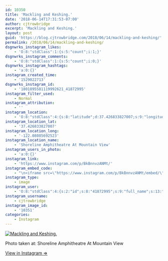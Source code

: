 ```yaml
---
id: 10350
title: 'Mackling and Keshing.'
date: '2018-06-14T17:31:53-07:00'
author: cjtrowbridge
excerpt: 'Mackling and Keshing.'
layout: post
guid: 'https://blog.cjtrowbridge.com/2018/06/14/mackling-and-keshing/'
permalink: /2018/06/14/mackling-and-keshing/
dsgnwrks_instagram_likes:
    - 'O:8:"stdClass":1:{s:5:"count";i:1;}'
dsgnwrks_instagram_comments:
    - 'O:8:"stdClass":1:{s:5:"count";i:0;}'
dsgnwrks_instagram_hashtags:
    - 'a:0:{}'
instagram_created_time:
    - '1529022713'
dsgnwrks_instagram_id:
    - '1801895581119992621_41872995'
instagram_filter_used:
    - Normal
instagram_attribution:
    - ''
instagram_location:
    - 'O:8:"stdClass":4:{s:8:"latitude";d:37.426833827007;s:9:"longitude";d:-122.08085692523;s:4:"name";s:39:"Shoreline Amphitheatre At Mountain View";s:2:"id";i:216796294;}'
instagram_location_lat:
    - '37.426833827007'
instagram_location_long:
    - '-122.08085692523'
instagram_location_name:
    - 'Shoreline Amphitheatre At Mountain View'
instagram_users_in_photo:
    - 'a:0:{}'
instagram_link:
    - 'https://www.instagram.com/p/BkBnnvzANMt/'
instagram_embed_code:
    - "\n<iframe src=\"https://www.instagram.com/p/BkBnnvzANMt/embed/\" width=\"612\" height=\"710\" frameborder=\"0\" scrolling=\"no\" allowtransparency=\"true\" class=\"insta-image-embed\"></iframe>\n"
instagram_type:
    - image
instagram_user:
    - 'O:8:"stdClass":4:{s:2:"id";s:8:"41872995";s:9:"full_name";s:13:"CJ Trowbridge";s:15:"profile_picture";s:141:"https://scontent.cdninstagram.com/vp/016c8659e3e0906fa8fffe1b7e5cfacc/5BB8B91C/t51.2885-19/s150x150/13724650_1188772791164794_142557231_a.jpg";s:8:"username";s:12:"cjtrowbridge";}'
instagram_username:
    - cjtrowbridge
instagram_image_id:
    - '10351'
categories:
    - Instagram
---
```


[![Mackling and Keshing.](https://blog.cjtrowbridge.com/wp-content/uploads/2018/06/1529022713-1-1.jpg)](https://www.instagram.com/p/BkBnnvzANMt/)

Photo taken at: Shoreline Amphitheatre At Mountain View

[View in Instagram ⇒](https://www.instagram.com/p/BkBnnvzANMt/)